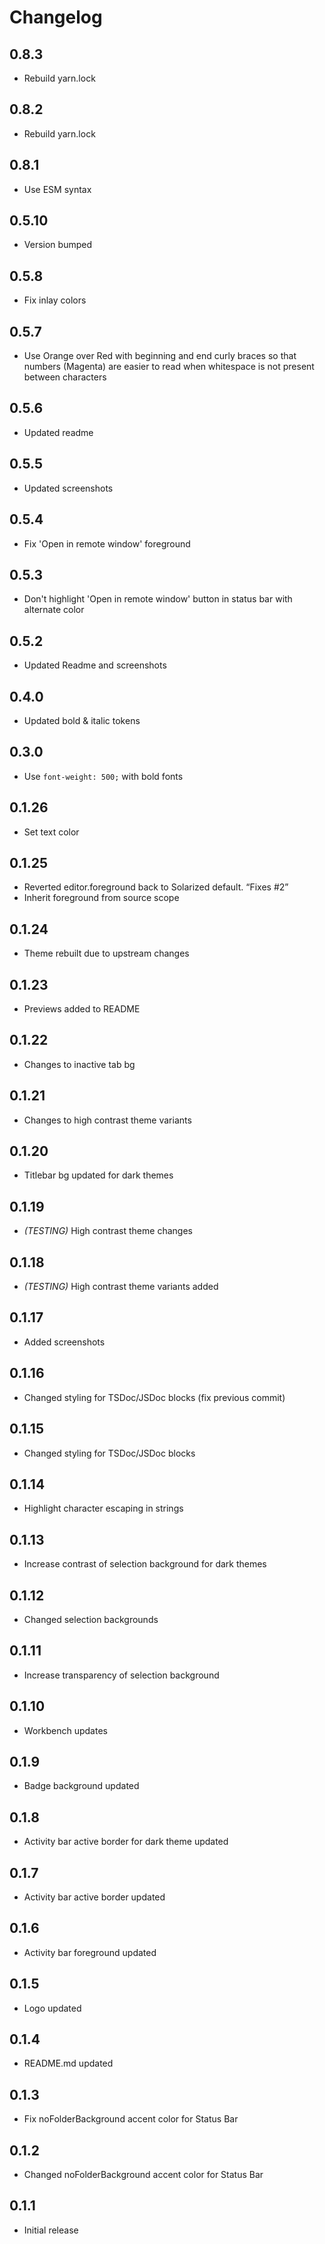 # Changelog

## 0.8.3

- Rebuild yarn.lock

## 0.8.2

- Rebuild yarn.lock

## 0.8.1

- Use ESM syntax

## 0.5.10

- Version bumped

## 0.5.8

- Fix inlay colors

## 0.5.7

- Use Orange over Red with beginning and end curly braces so that numbers (Magenta) are easier to read when whitespace is not present between characters
## 0.5.6

- Updated readme
## 0.5.5

- Updated screenshots
## 0.5.4

- Fix 'Open in remote window' foreground
## 0.5.3

- Don't highlight 'Open in remote window' button in status bar with alternate color
## 0.5.2

- Updated Readme and screenshots
## 0.4.0

- Updated bold & italic tokens
## 0.3.0

- Use `font-weight: 500;` with bold fonts
## 0.1.26

- Set text color

## 0.1.25

- Reverted editor.foreground back to Solarized default. “Fixes #2”
- Inherit foreground from source scope

## 0.1.24

- Theme rebuilt due to upstream changes

## 0.1.23

- Previews added to README

## 0.1.22

- Changes to inactive tab bg

## 0.1.21

- Changes to high contrast theme variants

## 0.1.20

- Titlebar bg updated for dark themes

## 0.1.19

- *(TESTING)* High contrast theme changes

## 0.1.18

- *(TESTING)* High contrast theme variants added

## 0.1.17

- Added screenshots

## 0.1.16

- Changed styling for TSDoc/JSDoc blocks (fix previous commit)

## 0.1.15

- Changed styling for TSDoc/JSDoc blocks

## 0.1.14

- Highlight character escaping in strings

## 0.1.13

- Increase contrast of selection background for dark themes

## 0.1.12

- Changed selection backgrounds

## 0.1.11

- Increase transparency of selection background

## 0.1.10

- Workbench updates

## 0.1.9

- Badge background updated

## 0.1.8

- Activity bar active border for dark theme updated

## 0.1.7

- Activity bar active border updated

## 0.1.6

- Activity bar foreground updated

## 0.1.5

- Logo updated

## 0.1.4

- README.md updated

## 0.1.3

- Fix noFolderBackground accent color for Status Bar

## 0.1.2

- Changed noFolderBackground accent color for Status Bar

## 0.1.1

- Initial release
